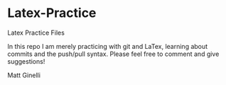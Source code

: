 Latex-Practice
==============

Latex Practice Files


In this repo I am merely practicing with git and LaTex, learning about commits and the push/pull syntax.  Please feel free to comment and give suggestions!

Matt Ginelli

